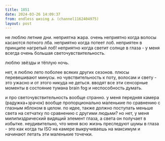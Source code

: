 ```yaml
---
title: 1851
date: 2024-03-26 14:09:37
from: endless шизing ⍼ (channel1162404975)
layout: post
---
```


не люблю летние дни. неприятна жара. очень неприятно когда волосы касаются потного лба. неприятно когда потеет лоб. неприятен в принципе нагретый лоб! неприятно когда светит солнце в глаза - у меня всегда очень большая светочувствительность.

люблю звёзды и тёплую ночь. 

нет, я люблю лето поболее всяких других сезонов. плюсы перевешивают минусы.
но чувствительность к поту, волосам и свету - это ужасно и от этого никуда не деться. вводят все эти сенсорные моменты в состояние тумана brain fog и неспособность думать.

и про светочувствительность вообще странно. у меня передняя камера (радужка+зрачок) вообще пропорционально маленькие по сравнению с глазным яблоком в целом. по идее, также должно поступать меньше света на сетчатку по сравнению с другими людьми? но нет, у меня милипиздрический видящий элемент глаза, а света он получает в избытке. неудивительно, что меня всю жизнь преследуют шумы в глаза - это как когда ты ISO на камере выкручиваешь на максимум и начинают летать эти маленькие точечки.
